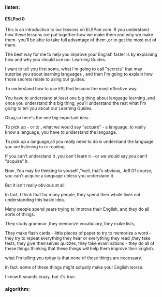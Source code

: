### listen:  
#### ESLPod 0
 This is an introduction to our lessons on ELSPod.com. If you understand how these lessons are put together-how we make them and why we make them- you'll be able to take full advantage of them ,or to get the most out of them.  
 
 The best way for me to help you  improve your English faster is by explaining how and why you should use our Learning Guides.
 
 I want to tell you first some, what I'm going to call "secrets" that may surprise you about learning languages , and then I'm going to explain how those secrets relate to using  our guides.
 
To understand how to use ESLPod lessons the most effective way. 

You have to understand at least one big thing about language learning ,and once you understand this big thing, you'll understand the rest what I'm going to  tell you about our Learning Guides.

Okay,so here's the one big important idea .

To pick up - or to , what we would  say "acquire" - a language, to really know a language, you have to understand the language.

To pick up a language,all you really need to do is understand the language you are listening to or reading.

If you can't understand it ,you can't learn it - or we would say,you can't "acquire" it.

Now ,You may be thinking to youself ,"well, that's obvious, Jeff.Of course, you can't acquire a language unless you understand it.

But it isn't really obvious at all.

In fact, I think that for many people, they spend their whole lives not understanding this basic idea.

Many people spend years trying to improve their English, and they do all sorts of things.

They study grammar ,they memorize vocabulary, they make lists, 

They make flash cards - little pieces of paper to try to memorize a word - they try to repeat everything they hear or everything they read ,they take tests, they give themselves quizzes,
they take examinations - they do all of these things thinking that these things will help them improve their English.

what I'm telling you today is that none of these things are necessary.

In fact, some of these things might actually make your English worse.

I know.It sounds crazy, but it's true.






### algorithm:
